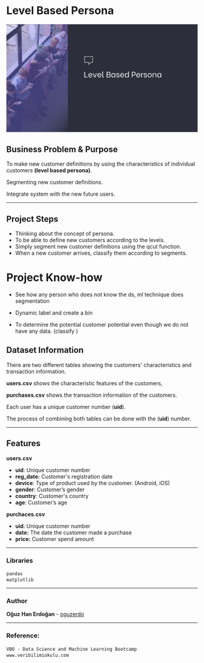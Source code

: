 # Level Based Persona

![image-20210516204926891](images/image-20210516204926891.png)

## Business Problem & Purpose

To make new customer definitions by using the characteristics of individual customers  **(level based persona)**.

Segmenting new customer definitions.

Integrate system with the new future users.  

------

## Project Steps

- Thinking about the concept of persona.
- To be able to define new customers according to the levels.
- Simply segment new customer definitions using the qcut function.
- When a new customer arrives, classify them according to segments. 

# Project Know-how

- See how any person who does not know the ds, ml technique does segmentation 

- Dynamic label and create a bin 

- To determine the potential customer potential even though we do not have any data. (classify )

## Dataset Information

There are two different tables showing the customers' characteristics and transaction information. 

**users.csv** shows the characteristic features of the customers, 

**purchases.csv** shows the transaction information of the customers.

Each user has a unique customer number (**uid**). 

The process of combining both tables can be done with the (**uid**) number. 

---

## Features

**users.csv**

- **uid**: Unique customer number
- **reg_date:** Customer's registration date
- **device**:  Type of product used by the customer. (Android, iOS) 
- **gender**: Customer’s gender
- **country**: Customer's country 
- **age**: Customer’s age

**purchaces.csv**

- **uid**: Unique customer number
- **date:** The date the customer made a purchase 
- **price:** Customer spend amount 

---

### Libraries

```
pandas
matplotlib
```

----

### Author

**Oğuz Han Erdoğan** -  [oguzerdo](https://github.com/oguzerdo)

---

### Reference:

```
VBO - Data Science and Machine Learning Bootcamp
www.veribilimiokulu.com
```

